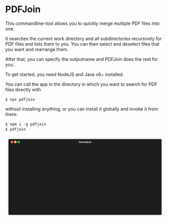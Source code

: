 # PDFJoin

This commandline-tool allows you to quickly merge multiple
PDF files into one.

It searches the current work directory and all subdirectories 
recursively for PDF files and lists them to you. You can then
select and deselect files that you want and rearrange them.

After that, you can specify the outputname and PDFJoin does
the rest for you.

To get started, you need NodeJS and Java v6+ installed.

You can call the app in the directory in which you want to search
for PDF files directly with 

    $ npx pdfjoin
     
without installing anything, or you can install it globally and 
invoke it from there:

    $ npm i -g pdfjoin
    $ pdfjoin

![PDFJoin usage demo](https://raw.githubusercontent.com/lukasbach/pdfjoin/master/demo.gif "PDFJoin usage demo")
